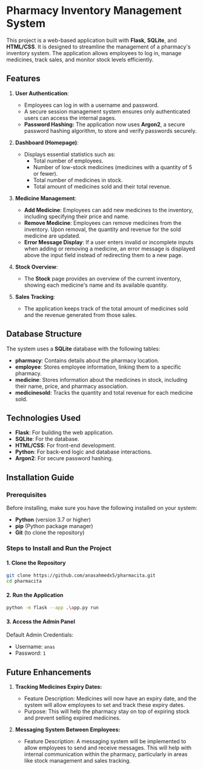 # Pharmacy Inventory Management System

This project is a web-based application built with **Flask**, **SQLite**, and **HTML/CSS**. It is designed to streamline the management of a pharmacy's inventory system. The application allows employees to log in, manage medicines, track sales, and monitor stock levels efficiently.

## Features

1. **User Authentication**: 
   - Employees can log in with a username and password.
   - A secure session management system ensures only authenticated users can access the internal pages.
   - **Password Hashing:** The application now uses **Argon2**, a secure password hashing algorithm, to store and verify passwords securely.

2. **Dashboard (Homepage)**: 
   - Displays essential statistics such as:
     - Total number of employees.
     - Number of low-stock medicines (medicines with a quantity of 5 or fewer).
     - Total number of medicines in stock.
     - Total amount of medicines sold and their total revenue.

3. **Medicine Management**: 
   - **Add Medicine**: Employees can add new medicines to the inventory, including specifying their price and name.
   - **Remove Medicine**: Employees can remove medicines from the inventory. Upon removal, the quantity and revenue for the sold medicine are updated.
   - **Error Message Display**: If a user enters invalid or incomplete inputs when adding or removing a medicine, an error message is displayed above the input field instead of redirecting them to a new page.

4. **Stock Overview**: 
   - The **Stock** page provides an overview of the current inventory, showing each medicine's name and its available quantity.

5. **Sales Tracking**: 
   - The application keeps track of the total amount of medicines sold and the revenue generated from those sales.

## Database Structure

The system uses a **SQLite** database with the following tables:

- **pharmacy**: Contains details about the pharmacy location.
- **employee**: Stores employee information, linking them to a specific pharmacy.
- **medicine**: Stores information about the medicines in stock, including their name, price, and pharmacy association.
- **medicinesold**: Tracks the quantity and total revenue for each medicine sold.

## Technologies Used

- **Flask**: For building the web application.
- **SQLite**: For the database.
- **HTML/CSS**: For front-end development.
- **Python**: For back-end logic and database interactions.
- **Argon2**: For secure password hashing.

## **Installation Guide**

### **Prerequisites**
Before installing, make sure you have the following installed on your system:
- **Python** (version 3.7 or higher)
- **pip** (Python package manager)
- **Git** (to clone the repository)

### **Steps to Install and Run the Project**

#### **1. Clone the Repository**
```sh
git clone https://github.com/anasahmedx5/pharmacita.git
cd pharmacita
```

#### **2. Run the Application**
```sh
python -m flask --app .\app.py run
```

#### **3. Access the Admin Panel**
Default Admin Credentials:
 - Username: `anas`
 - Password: `1`

## Future Enhancements
1. **Tracking Medicines Expiry Dates:**
   - Feature Description: Medicines will now have an expiry date, and the system will allow employees to set and track these expiry dates.
   - Purpose: This will help the pharmacy stay on top of expiring stock and prevent selling expired medicines.

2. **Messaging System Between Employees:**
   - Feature Description: A messaging system will be implemented to allow employees to send and receive messages. This will help with internal communication within the pharmacy, particularly in areas like stock management and sales tracking.
